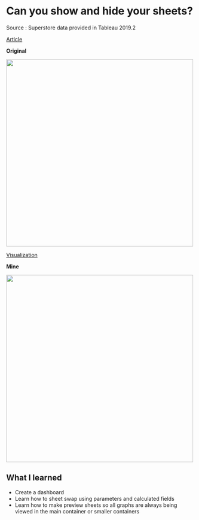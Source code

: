 # Can you show and hide your sheets?

Source : Superstore data provided in Tableau 2019.2 

[Article](http://www.workout-wednesday.com/week-40-can-you-show-and-hide-your-sheets/)

**Original**

<img src = "http://www.workout-wednesday.com/wp-content/uploads/2019/10/wow40.gif.pagespeed.ce.MvO-iWYAt6.gif" width = "500">

[Visualization](https://public.tableau.com/views/WW2019W40/Dashboard1?:display_count=y&:origin=viz_share_link)

**Mine** 

<img src = "https://media0.giphy.com/media/lPL0UXQlYrtyKgeUq4/giphy.gif" width = "500">

## What I learned

- Create a dashboard
- Learn how to sheet swap using parameters and calculated fields
- Learn how to make preview sheets so all graphs are always being viewed in the main container or smaller containers


